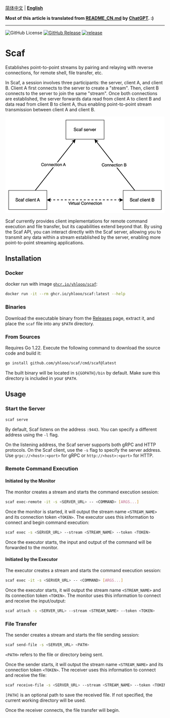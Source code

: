 [简体中文](README_CN.md) | **[English](README.md)**

**Most of this article is translated from [README_CN.md](README_CN.md) by [ChatGPT](https://chatgpt.com/). :)**

---

![GitHub License](https://img.shields.io/github/license/yhlooo/scaf)
[![GitHub Release](https://img.shields.io/github/v/release/yhlooo/scaf)](https://github.com/yhlooo/scaf/releases/latest)
[![release](https://github.com/yhlooo/scaf/actions/workflows/release.yaml/badge.svg)](https://github.com/yhlooo/scaf/actions/workflows/release.yaml)

# Scaf

Establishes point-to-point streams by pairing and relaying with reverse connections, for remote shell, file transfer, etc.

In Scaf, a session involves three participants: the server, client A, and client B. Client A first connects to the server to create a "stream". Then, client B connects to the server to join the same "stream". Once both connections are established, the server forwards data read from client A to client B and data read from client B to client A, thus enabling point-to-point stream transmission between client A and client B.

![scaf.drawio.svg](docs/images/scaf.drawio.svg)

Scaf currently provides client implementations for remote command execution and file transfer, but its capabilities extend beyond that. By using the Scaf API, you can interact directly with the Scaf server, allowing you to transmit any data within a stream established by the server, enabling more point-to-point streaming applications.

## Installation

### Docker

docker run with image [`ghcr.io/yhlooo/scaf`](https://github.com/yhlooo/scaf/pkgs/container/scaf):

```bash
docker run -it --rm ghcr.io/yhlooo/scaf:latest --help
```

### Binaries

Download the executable binary from the [Releases](https://github.com/yhlooo/scaf/releases) page, extract it, and place the `scaf` file into any `$PATH` directory.

### From Sources

Requires Go 1.22. Execute the following command to download the source code and build it:

```bash
go install github.com/yhlooo/scaf/cmd/scaf@latest
```

The built binary will be located in `${GOPATH}/bin` by default. Make sure this directory is included in your `$PATH`.

## Usage

### Start the Server

```bash
scaf serve
```

By default, Scaf listens on the address `:9443`. You can specify a different address using the `-l` flag.

On the listening address, the Scaf server supports both gRPC and HTTP protocols. On the Scaf client, use the `-s` flag to specify the server address. Use `grpc://<host>:<port>` for gRPC or `http://<host>:<port>` for HTTP.

### Remote Command Execution

#### Initiated by the Monitor

The monitor creates a stream and starts the command execution session:

```bash
scaf exec-remote -it -s <SERVER_URL> -- <COMMAND> [ARGS...]
```

Once the monitor is started, it will output the stream name `<STREAM_NAME>` and its connection token `<TOKEN>`. The executor uses this information to connect and begin command execution:

```bash
scaf exec -s <SERVER_URL> --stream <STREAM_NAME> --token <TOKEN>
```

Once the executor starts, the input and output of the command will be forwarded to the monitor.

#### Initiated by the Executor

The executor creates a stream and starts the command execution session:

```bash
scaf exec -it -s <SERVER_URL> -- <COMMAND> [ARGS...]
```

Once the executor starts, it will output the stream name `<STREAM_NAME>` and its connection token `<TOKEN>`. The monitor uses this information to connect and receive the input/output:

```bash
scaf attach -s <SERVER_URL> --stream <STREAM_NAME> --token <TOKEN>
```

### File Transfer

The sender creates a stream and starts the file sending session:

```bash
scaf send-file -s <SERVER_URL> <PATH>
```

`<PATH>` refers to the file or directory being sent.

Once the sender starts, it will output the stream name `<STREAM_NAME>` and its connection token `<TOKEN>`. The receiver uses this information to connect and receive the file:

```bash
scaf receive-file -s <SERVER_URL> --stream <STREAM_NAME> --token <TOKEN> [PATH]
```

`[PATH]` is an optional path to save the received file. If not specified, the current working directory will be used.

Once the receiver connects, the file transfer will begin.
